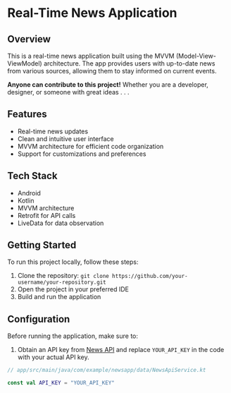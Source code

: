 # Real-Time News Application


## Overview

This is a real-time news application built using the MVVM (Model-View-ViewModel) architecture. The app provides users with up-to-date news from various sources, allowing them to stay informed on current events.

**Anyone can contribute to this project!** Whether you are a developer, designer, or someone with great ideas . . .

## Features

- Real-time news updates
- Clean and intuitive user interface
- MVVM architecture for efficient code organization
- Support for customizations and preferences


## Tech Stack

- Android
- Kotlin
- MVVM architecture
- Retrofit for API calls
- LiveData for data observation

## Getting Started

To run this project locally, follow these steps:

1. Clone the repository: `git clone https://github.com/your-username/your-repository.git`
2. Open the project in your preferred IDE
3. Build and run the application

## Configuration

Before running the application, make sure to:

1. Obtain an API key from [News API](https://newsapi.org/) and replace `YOUR_API_KEY` in the code with your actual API key.

```kotlin
// app/src/main/java/com/example/newsapp/data/NewsApiService.kt

const val API_KEY = "YOUR_API_KEY"
